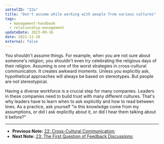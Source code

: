 ```yaml
---
zettelID: "22a"
title: "Don't assume while working with people from various cultures"
tags:
  - management-handbook
  - relationship-management
updateDate: 2023-09-16
date: 2021-11-28
external: false
---
```


You shouldn't assume things. For example, when you are not sure about someone's religion, you shouldn't even try celebrating the religious days of their religion. Assuming is one of the worst strategies in cross-cultural communication. It creates awkward moments. Unless you explicitly ask, hypothetical approaches will always be based on stereotypes. But people are not stereotypical.

Having a diverse workforce is a crucial step for many companies. Leaders in these companies need to build trust with many different cultures. That's why leaders have to learn when to ask explicitly and how to read between lines. As a practice, ask yourself "is this knowledge come from my assumptions, or did I ask explicitly about it, or did I hear them talking about it before?"

---

- **Previous Note:** [22: Cross-Cultural Communication](/notes/22/);
- **Next Note:** [23: The First Question of Feedback Discussions](/notes/23/);
